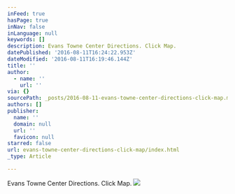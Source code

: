 ```yaml
---
inFeed: true
hasPage: true
inNav: false
inLanguage: null
keywords: []
description: Evans Towne Center Directions. Click Map.
datePublished: '2016-08-11T16:24:22.953Z'
dateModified: '2016-08-11T16:19:46.144Z'
title: ''
author:
  - name: ''
    url: ''
via: {}
sourcePath: _posts/2016-08-11-evans-towne-center-directions-click-map.md
authors: []
publisher:
  name: ''
  domain: null
  url: ''
  favicon: null
starred: false
url: evans-towne-center-directions-click-map/index.html
_type: Article

---
```

Evans Towne Center Directions. Click Map.
![](https://the-grid-user-content.s3-us-west-2.amazonaws.com/3cce81e9-0541-4567-9680-94052751e8d0.png)